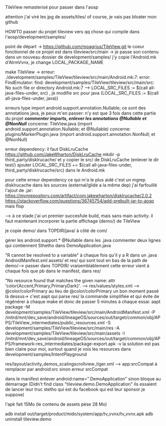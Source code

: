 TileView remasterisé pour passer dans l'aosp

attention j'ai viré les jpg de assets/tiles/ of course, je vais pas bloater mon github

HOWTO passer du projet tileview vers qq chose qui compile dans l'aosp/development/samples/

point de départ -> https://github.com/moagrius/TileView.git
le coeur fonctionnel de ce projet est dans tileview/src/main -> je passe son contenu dans un nouveau dossier de development/samples/
j'y copie l'Android.mk d'AlrmVvnx, je change LOCAL_PACKAGE_NAME  

make TileView -> erreur: ./development/samples/TileView/tileview/src/main/Android.mk:7: error: FindEmulator: find: development/samples/TileView/tileview/src/main/src: No such file or directory
Android.mk:7 --> LOCAL_SRC_FILES := $(call all-java-files-under, src) , je modifie src pour java (LOCAL_SRC_FILES := $(call all-java-files-under, java))

erreurs type import android.support.annotation.Nullable; ce sont des annotations java, je peux m'en passer: n'y est que 3 fois dans cette partie du projet
***commenter imports, enlever les annotations @Nullable et @NonNull***
concerne: TileView.java (import android.support.annotation.Nullable; et @Nullable)
concerne: plugins/MarkerPlugin.java (import android.support.annotation.NonNull; et @NonNull)

erreur dependency: il faut DiskLruCache https://github.com/JakeWharton/DiskLruCache
mkdir -p third_party/disklrucache/ et y copier le src/ de DiskLruCache (enlever le dir test/) 
ajouter LOCAL_SRC_FILES += $(call all-java-files-under, third_party/disklrucache/src) dans le Android.mk

pour cette erreur dependency ce qui m'a le plus aidé c'est un mgrep disklrucache dans les sources (external/glide a la même dep)
j'ai farfouillé l'ajout de .jar: https://mvnrepository.com/artifact/com.jakewharton/disklrucache/2.0.2 https://stackoverflow.com/questions/36745754/add-prebuilt-jar-to-aosp mais flop

--> à ce stade j'ai un premier succesfule build, mais sans main activity. il faut maintenant incorporer la partie affichage (demo/) de TileView



je copie demo/ dans TOPDIR/java/ à côté de com/

gérer les android.support.* @Nullable dans les .java
commenter deux lignes qui contiennent Sthetho dans DemoApplication.java

"R cannot be resolved to a variable" à chaque fois qu'il y a R dans un .java  AndroidManifest.xml assets/ et res/ qui sont tout en bas de la path de demo/--> passer dans TOPDIR/ 
vraisemblablement cette erreur vient à chaque fois que pb dans le manifest, dans res/

"No resource found that matches the given name: attr 'color{Accent,Primary,PrimaryDark}'. --> res/values/styles.xml --> <item name="android:colorPrimary">@color/colorPrimary</item> au lieu de <item name="colorPrimary">@color/colorPrimary</item>
un bon moment passé là dessus-> c'est aapt qui parse res/ la commande simplifiée et qui évite de régénérer à chaque make et donc de passer 5 minutes à chaque essai: 
aapt package -M development/samples/TileView/tileview/src/main/AndroidManifest.xml -P /initrd/mnt/dev_save/android/lineageOS/sources/out/target/common/obj/APPS/TileView_intermediates/public_resources.xml -S development/samples/TileView/tileview/src/main/res -A development/samples/TileView/tileview/src/main/assets -I /initrd/mnt/dev_save/android/lineageOS/sources/out/target/common/obj/APPS/framework-res_intermediates/package-export.apk -v
la solution est pas bien claire pour moi, surtout quand je vois les resources dans development/samples/IntentPlayground


res/layout/activity_demos_scalingscrollview_tiger.xml --> app:srcCompat à remplacer par android:src sinon erreur srcCompat

dans le manifest enlever android:name=".DemoApplication" sinon bloque au démarrage (Didn't find class "tileview.demo.DemoApplication" ils essaient de lancer leur truc stetho qui est du facebook qui est leur sponsor je suppose)

l'apk fait 15Mo (le contenu de assets pèse 28 Mo)

adb install out/target/product/mido/system/app/tv_vvnx/tv_vvnx.apk
adb uninstall tileview.demo
